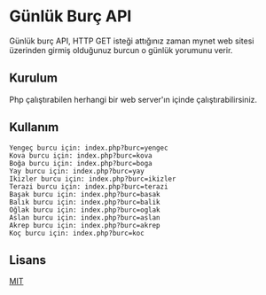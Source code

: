 # Günlük Burç API

Günlük burç API, HTTP GET isteği attığınız zaman mynet web sitesi üzerinden girmiş olduğunuz burcun o günlük yorumunu verir.
## Kurulum

Php çalıştırabilen herhangi bir web server'ın içinde çalıştırabilirsiniz.


## Kullanım

```
Yengeç burcu için: index.php?burc=yengec
Kova burcu için: index.php?burc=kova
Boğa burcu için: index.php?burc=boga
Yay burcu için: index.php?burc=yay
Ikizler burcu için: index.php?burc=ikizler
Terazi burcu için: index.php?burc=terazi
Başak burcu için: index.php?burc=basak
Balık burcu için: index.php?burc=balik
Oğlak burcu için: index.php?burc=oglak
Aslan burcu için: index.php?burc=aslan
Akrep burcu için: index.php?burc=akrep
Koç burcu için: index.php?burc=koc
```

## Lisans
[MIT](https://choosealicense.com/licenses/mit/)